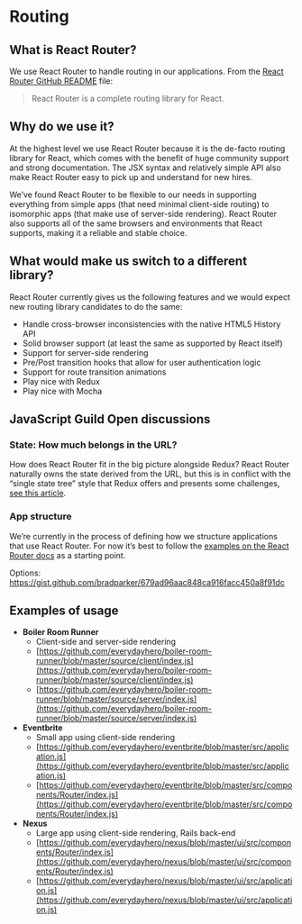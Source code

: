# Routing

## What is React Router?

We use React Router to handle routing in our applications. From the [React Router GitHub README](https://github.com/reactjs/react-router) file:

> React Router is a complete routing library for React.

## Why do we use it?

At the highest level we use React Router because it is the de-facto routing library for React, which comes with the benefit of huge community support and strong documentation. The JSX syntax and relatively simple API also make React Router easy to pick up and understand for new hires.

We’ve found React Router to be flexible to our needs in supporting everything from simple apps (that need minimal client-side routing) to isomorphic apps (that make use of server-side rendering). React Router also supports all of the same browsers and environments that React supports, making it a reliable and stable choice.

## What would make us switch to a different library?

React Router currently gives us the following features and we would expect new routing library candidates to do the same:

- Handle cross-browser inconsistencies with the native HTML5 History API
- Solid browser support (at least the same as supported by React itself)
- Support for server-side rendering
- Pre/Post transition hooks that allow for user authentication logic
- Support for route transition animations
- Play nice with Redux
- Play nice with Mocha

## JavaScript Guild Open discussions

### State: How much belongs in the URL?

How does React Router fit in the big picture alongside Redux? React Router naturally owns the state derived from the URL, but this is in conflict with the “single state tree” style that Redux offers and presents some challenges, [see this article](https://formidable.com/blog/2016/07/11/let-the-url-do-the-talking-part-1-the-pain-of-react-router-in-redux/).

### App structure

We’re currently in the process of defining how we structure applications that use React Router. For now it’s best to follow the [examples on the React Router docs](https://github.com/reactjs/react-router/tree/master/examples) as a starting point.

Options: https://gist.github.com/bradparker/679ad96aac848ca916facc450a8f91dc

## Examples of usage

- **Boiler Room Runner**
  - Client-side and server-side rendering
  - [https://github.com/everydayhero/boiler-room-runner/blob/master/source/client/index.js](https://github.com/everydayhero/boiler-room-runner/blob/master/source/client/index.js)
  - [https://github.com/everydayhero/boiler-room-runner/blob/master/source/server/index.js](https://github.com/everydayhero/boiler-room-runner/blob/master/source/server/index.js)
- **Eventbrite**
  - Small app using client-side rendering
  - [https://github.com/everydayhero/eventbrite/blob/master/src/application.js](https://github.com/everydayhero/eventbrite/blob/master/src/application.js)
  - [https://github.com/everydayhero/eventbrite/blob/master/src/components/Router/index.js](https://github.com/everydayhero/eventbrite/blob/master/src/components/Router/index.js)
- **Nexus**
  - Large app using client-side rendering, Rails back-end
  - [https://github.com/everydayhero/nexus/blob/master/ui/src/components/Router/index.js](https://github.com/everydayhero/nexus/blob/master/ui/src/components/Router/index.js)
  - [https://github.com/everydayhero/nexus/blob/master/ui/src/application.js](https://github.com/everydayhero/nexus/blob/master/ui/src/application.js)
